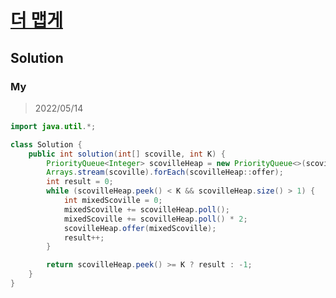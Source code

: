 # [더 맵게](https://programmers.co.kr/learn/courses/30/lessons/42626)

## Solution

### My

> 2022/05/14

```java
import java.util.*;

class Solution {
    public int solution(int[] scoville, int K) {
        PriorityQueue<Integer> scovilleHeap = new PriorityQueue<>(scoville.length);
        Arrays.stream(scoville).forEach(scovilleHeap::offer);
        int result = 0;
        while (scovilleHeap.peek() < K && scovilleHeap.size() > 1) {
            int mixedScoville = 0;
            mixedScoville += scovilleHeap.poll();
            mixedScoville += scovilleHeap.poll() * 2;
            scovilleHeap.offer(mixedScoville);
            result++;
        }

        return scovilleHeap.peek() >= K ? result : -1;
    }
}
```
